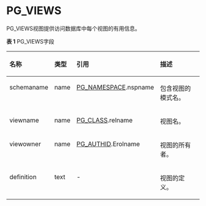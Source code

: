# PG\_VIEWS

PG\_VIEWS视图提供访问数据库中每个视图的有用信息。

**表 1**  PG\_VIEWS字段

<a name="zh-cn_topic_0283137314_zh-cn_topic_0237122474_zh-cn_topic_0059778302_tef4747cefaab47fe89062c4899b9dd81"></a>
<table><thead align="left"><tr id="zh-cn_topic_0283137314_zh-cn_topic_0237122474_zh-cn_topic_0059778302_r7bbada6239ec422cb76d6886a6528dbf"><th class="cellrowborder" valign="top" width="18.87%" id="mcps1.2.5.1.1"><p id="zh-cn_topic_0283137314_zh-cn_topic_0237122474_zh-cn_topic_0059778302_a14c20134f2fa468bba56c9b8e5306278"><a name="zh-cn_topic_0283137314_zh-cn_topic_0237122474_zh-cn_topic_0059778302_a14c20134f2fa468bba56c9b8e5306278"></a><a name="zh-cn_topic_0283137314_zh-cn_topic_0237122474_zh-cn_topic_0059778302_a14c20134f2fa468bba56c9b8e5306278"></a>名称</p>
</th>
<th class="cellrowborder" valign="top" width="9.84%" id="mcps1.2.5.1.2"><p id="zh-cn_topic_0283137314_zh-cn_topic_0237122474_zh-cn_topic_0059778302_a5116e0331a5a4c22938b4d1c40bba627"><a name="zh-cn_topic_0283137314_zh-cn_topic_0237122474_zh-cn_topic_0059778302_a5116e0331a5a4c22938b4d1c40bba627"></a><a name="zh-cn_topic_0283137314_zh-cn_topic_0237122474_zh-cn_topic_0059778302_a5116e0331a5a4c22938b4d1c40bba627"></a>类型</p>
</th>
<th class="cellrowborder" valign="top" width="39.23%" id="mcps1.2.5.1.3"><p id="zh-cn_topic_0283137314_zh-cn_topic_0237122474_zh-cn_topic_0059778302_a4ba93939c3c3459d9e5ed3d3bb577a42"><a name="zh-cn_topic_0283137314_zh-cn_topic_0237122474_zh-cn_topic_0059778302_a4ba93939c3c3459d9e5ed3d3bb577a42"></a><a name="zh-cn_topic_0283137314_zh-cn_topic_0237122474_zh-cn_topic_0059778302_a4ba93939c3c3459d9e5ed3d3bb577a42"></a>引用</p>
</th>
<th class="cellrowborder" valign="top" width="32.06%" id="mcps1.2.5.1.4"><p id="zh-cn_topic_0283137314_zh-cn_topic_0237122474_zh-cn_topic_0059778302_af663d904f75649d48d712ae335e3edfe"><a name="zh-cn_topic_0283137314_zh-cn_topic_0237122474_zh-cn_topic_0059778302_af663d904f75649d48d712ae335e3edfe"></a><a name="zh-cn_topic_0283137314_zh-cn_topic_0237122474_zh-cn_topic_0059778302_af663d904f75649d48d712ae335e3edfe"></a>描述</p>
</th>
</tr>
</thead>
<tbody><tr id="zh-cn_topic_0283137314_zh-cn_topic_0237122474_zh-cn_topic_0059778302_rf7c766cddff0407bb805393c013b902a"><td class="cellrowborder" valign="top" width="18.87%" headers="mcps1.2.5.1.1 "><p id="zh-cn_topic_0283137314_zh-cn_topic_0237122474_zh-cn_topic_0059778302_a381342a7ee6a4ba5be52969e933df8d2"><a name="zh-cn_topic_0283137314_zh-cn_topic_0237122474_zh-cn_topic_0059778302_a381342a7ee6a4ba5be52969e933df8d2"></a><a name="zh-cn_topic_0283137314_zh-cn_topic_0237122474_zh-cn_topic_0059778302_a381342a7ee6a4ba5be52969e933df8d2"></a>schemaname</p>
</td>
<td class="cellrowborder" valign="top" width="9.84%" headers="mcps1.2.5.1.2 "><p id="zh-cn_topic_0283137314_zh-cn_topic_0237122474_zh-cn_topic_0059778302_a800aa141d95241c2bffae422411df91a"><a name="zh-cn_topic_0283137314_zh-cn_topic_0237122474_zh-cn_topic_0059778302_a800aa141d95241c2bffae422411df91a"></a><a name="zh-cn_topic_0283137314_zh-cn_topic_0237122474_zh-cn_topic_0059778302_a800aa141d95241c2bffae422411df91a"></a>name</p>
</td>
<td class="cellrowborder" valign="top" width="39.23%" headers="mcps1.2.5.1.3 "><p id="zh-cn_topic_0283137314_zh-cn_topic_0237122474_zh-cn_topic_0059778302_a0d2b071600aa476894069659495ce641"><a name="zh-cn_topic_0283137314_zh-cn_topic_0237122474_zh-cn_topic_0059778302_a0d2b071600aa476894069659495ce641"></a><a name="zh-cn_topic_0283137314_zh-cn_topic_0237122474_zh-cn_topic_0059778302_a0d2b071600aa476894069659495ce641"></a><a href="PG_NAMESPACE.md">PG_NAMESPACE</a>.nspname</p>
</td>
<td class="cellrowborder" valign="top" width="32.06%" headers="mcps1.2.5.1.4 "><p id="zh-cn_topic_0283137314_zh-cn_topic_0237122474_zh-cn_topic_0059778302_a0f0b904e963347098535b30a55046954"><a name="zh-cn_topic_0283137314_zh-cn_topic_0237122474_zh-cn_topic_0059778302_a0f0b904e963347098535b30a55046954"></a><a name="zh-cn_topic_0283137314_zh-cn_topic_0237122474_zh-cn_topic_0059778302_a0f0b904e963347098535b30a55046954"></a>包含视图的模式名。</p>
</td>
</tr>
<tr id="zh-cn_topic_0283137314_zh-cn_topic_0237122474_zh-cn_topic_0059778302_raabc99bc831f4e3da2c3078018ec184d"><td class="cellrowborder" valign="top" width="18.87%" headers="mcps1.2.5.1.1 "><p id="zh-cn_topic_0283137314_zh-cn_topic_0237122474_zh-cn_topic_0059778302_a15610165a00747398a8d9ce49d307faa"><a name="zh-cn_topic_0283137314_zh-cn_topic_0237122474_zh-cn_topic_0059778302_a15610165a00747398a8d9ce49d307faa"></a><a name="zh-cn_topic_0283137314_zh-cn_topic_0237122474_zh-cn_topic_0059778302_a15610165a00747398a8d9ce49d307faa"></a>viewname</p>
</td>
<td class="cellrowborder" valign="top" width="9.84%" headers="mcps1.2.5.1.2 "><p id="zh-cn_topic_0283137314_zh-cn_topic_0237122474_zh-cn_topic_0059778302_aa78ed822b23d4e23b34a8becf42693e7"><a name="zh-cn_topic_0283137314_zh-cn_topic_0237122474_zh-cn_topic_0059778302_aa78ed822b23d4e23b34a8becf42693e7"></a><a name="zh-cn_topic_0283137314_zh-cn_topic_0237122474_zh-cn_topic_0059778302_aa78ed822b23d4e23b34a8becf42693e7"></a>name</p>
</td>
<td class="cellrowborder" valign="top" width="39.23%" headers="mcps1.2.5.1.3 "><p id="zh-cn_topic_0283137314_zh-cn_topic_0237122474_zh-cn_topic_0059778302_aa4bd6b80055b4818825bea7fa2ed45fe"><a name="zh-cn_topic_0283137314_zh-cn_topic_0237122474_zh-cn_topic_0059778302_aa4bd6b80055b4818825bea7fa2ed45fe"></a><a name="zh-cn_topic_0283137314_zh-cn_topic_0237122474_zh-cn_topic_0059778302_aa4bd6b80055b4818825bea7fa2ed45fe"></a><a href="PG_CLASS.md">PG_CLASS</a>.relname</p>
</td>
<td class="cellrowborder" valign="top" width="32.06%" headers="mcps1.2.5.1.4 "><p id="zh-cn_topic_0283137314_zh-cn_topic_0237122474_zh-cn_topic_0059778302_ae896aeff85fd4377b4113e7a94a2ec71"><a name="zh-cn_topic_0283137314_zh-cn_topic_0237122474_zh-cn_topic_0059778302_ae896aeff85fd4377b4113e7a94a2ec71"></a><a name="zh-cn_topic_0283137314_zh-cn_topic_0237122474_zh-cn_topic_0059778302_ae896aeff85fd4377b4113e7a94a2ec71"></a>视图名。</p>
</td>
</tr>
<tr id="zh-cn_topic_0283137314_zh-cn_topic_0237122474_zh-cn_topic_0059778302_r721bd262314643b7afead249a9c84b36"><td class="cellrowborder" valign="top" width="18.87%" headers="mcps1.2.5.1.1 "><p id="zh-cn_topic_0283137314_zh-cn_topic_0237122474_zh-cn_topic_0059778302_a2f198a715e4d45d99a8356c7b47b46fd"><a name="zh-cn_topic_0283137314_zh-cn_topic_0237122474_zh-cn_topic_0059778302_a2f198a715e4d45d99a8356c7b47b46fd"></a><a name="zh-cn_topic_0283137314_zh-cn_topic_0237122474_zh-cn_topic_0059778302_a2f198a715e4d45d99a8356c7b47b46fd"></a>viewowner</p>
</td>
<td class="cellrowborder" valign="top" width="9.84%" headers="mcps1.2.5.1.2 "><p id="zh-cn_topic_0283137314_zh-cn_topic_0237122474_zh-cn_topic_0059778302_acbcef8e6652a4744b3cc4cb08b8346a2"><a name="zh-cn_topic_0283137314_zh-cn_topic_0237122474_zh-cn_topic_0059778302_acbcef8e6652a4744b3cc4cb08b8346a2"></a><a name="zh-cn_topic_0283137314_zh-cn_topic_0237122474_zh-cn_topic_0059778302_acbcef8e6652a4744b3cc4cb08b8346a2"></a>name</p>
</td>
<td class="cellrowborder" valign="top" width="39.23%" headers="mcps1.2.5.1.3 "><p id="zh-cn_topic_0283137314_zh-cn_topic_0237122474_zh-cn_topic_0059778302_aadc07cb07d734a809af4d110a07c6104"><a name="zh-cn_topic_0283137314_zh-cn_topic_0237122474_zh-cn_topic_0059778302_aadc07cb07d734a809af4d110a07c6104"></a><a name="zh-cn_topic_0283137314_zh-cn_topic_0237122474_zh-cn_topic_0059778302_aadc07cb07d734a809af4d110a07c6104"></a><a href="PG_AUTHID.md">PG_AUTHID</a>.Erolname</p>
</td>
<td class="cellrowborder" valign="top" width="32.06%" headers="mcps1.2.5.1.4 "><p id="zh-cn_topic_0283137314_zh-cn_topic_0237122474_zh-cn_topic_0059778302_a8eebe34c82274f0aafcc2eedea6eb267"><a name="zh-cn_topic_0283137314_zh-cn_topic_0237122474_zh-cn_topic_0059778302_a8eebe34c82274f0aafcc2eedea6eb267"></a><a name="zh-cn_topic_0283137314_zh-cn_topic_0237122474_zh-cn_topic_0059778302_a8eebe34c82274f0aafcc2eedea6eb267"></a>视图的所有者。</p>
</td>
</tr>
<tr id="zh-cn_topic_0283137314_zh-cn_topic_0237122474_zh-cn_topic_0059778302_r1f2b7df612754c9d8e88267b524c3a40"><td class="cellrowborder" valign="top" width="18.87%" headers="mcps1.2.5.1.1 "><p id="zh-cn_topic_0283137314_zh-cn_topic_0237122474_zh-cn_topic_0059778302_a31db6c504cbc41f4a170ef25b5282a54"><a name="zh-cn_topic_0283137314_zh-cn_topic_0237122474_zh-cn_topic_0059778302_a31db6c504cbc41f4a170ef25b5282a54"></a><a name="zh-cn_topic_0283137314_zh-cn_topic_0237122474_zh-cn_topic_0059778302_a31db6c504cbc41f4a170ef25b5282a54"></a>definition</p>
</td>
<td class="cellrowborder" valign="top" width="9.84%" headers="mcps1.2.5.1.2 "><p id="zh-cn_topic_0283137314_zh-cn_topic_0237122474_zh-cn_topic_0059778302_af714117bc9e440918302783fbe09bb44"><a name="zh-cn_topic_0283137314_zh-cn_topic_0237122474_zh-cn_topic_0059778302_af714117bc9e440918302783fbe09bb44"></a><a name="zh-cn_topic_0283137314_zh-cn_topic_0237122474_zh-cn_topic_0059778302_af714117bc9e440918302783fbe09bb44"></a>text</p>
</td>
<td class="cellrowborder" valign="top" width="39.23%" headers="mcps1.2.5.1.3 "><p id="zh-cn_topic_0283137314_zh-cn_topic_0237122474_zh-cn_topic_0059778302_ae7e69388548447bc99cf83fa4d8ac2dd"><a name="zh-cn_topic_0283137314_zh-cn_topic_0237122474_zh-cn_topic_0059778302_ae7e69388548447bc99cf83fa4d8ac2dd"></a><a name="zh-cn_topic_0283137314_zh-cn_topic_0237122474_zh-cn_topic_0059778302_ae7e69388548447bc99cf83fa4d8ac2dd"></a>-</p>
</td>
<td class="cellrowborder" valign="top" width="32.06%" headers="mcps1.2.5.1.4 "><p id="zh-cn_topic_0283137314_zh-cn_topic_0237122474_zh-cn_topic_0059778302_a54f43de71be1479ebba316242658c99e"><a name="zh-cn_topic_0283137314_zh-cn_topic_0237122474_zh-cn_topic_0059778302_a54f43de71be1479ebba316242658c99e"></a><a name="zh-cn_topic_0283137314_zh-cn_topic_0237122474_zh-cn_topic_0059778302_a54f43de71be1479ebba316242658c99e"></a>视图的定义。</p>
</td>
</tr>
</tbody>
</table>
